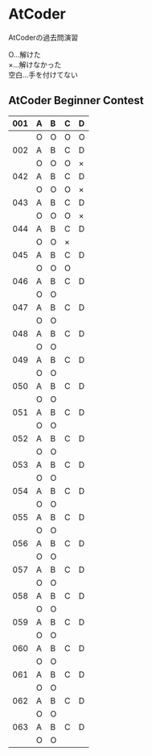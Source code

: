 # AtCoder
AtCoderの過去問演習

O...解けた  
×...解けなかった  
空白...手を付けてない  
## AtCoder Beginner Contest
|001|A|B|C|D|
|:---|:---|:---|:---|:---|
||O|O|O|O|
|002|A|B|C|D|
||O|O|O|×|
|042|A|B|C|D|
||O|O|O|×|
|043|A|B|C|D|
||O|O|O|×|
|044|A|B|C|D|
||O|O|×||
|045|A|B|C|D|
||O|O|O||
|046|A|B|C|D|
||O|O|||
|047|A|B|C|D|
||O|O|||
|048|A|B|C|D|
||O|O|||
|049|A|B|C|D|
||O|O|||
|050|A|B|C|D|
||O|O|||
|051|A|B|C|D|
||O|O|||
|052|A|B|C|D|
||O|O|||
|053|A|B|C|D|
||O|O|||
|054|A|B|C|D|
||O|O|||
|055|A|B|C|D|
||O|O|||
|056|A|B|C|D|
||O|O|||
|057|A|B|C|D|
||O|O|||
|058|A|B|C|D|
||O|O|||
|059|A|B|C|D|
||O|O|||
|060|A|B|C|D|
||O|O|||
|061|A|B|C|D|
||O|O|||
|062|A|B|C|D|
||O|O|||
|063|A|B|C|D|
||O|O|||
































